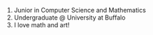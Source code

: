 <!---
id: about
title: About
--->

1. Junior in Computer Science and Mathematics
1. Undergraduate @ University at Buffalo
1. I love math and art!

<!---Write it in first (I) or third (Your Name Here) person.
## Current Role
Grace Hopper Celebration Attendee
## Recognition
- 2020 Awesome Woman in Technology Award
## Social Media
- Twitter
- LinkedIn
- GitHub 
--->
